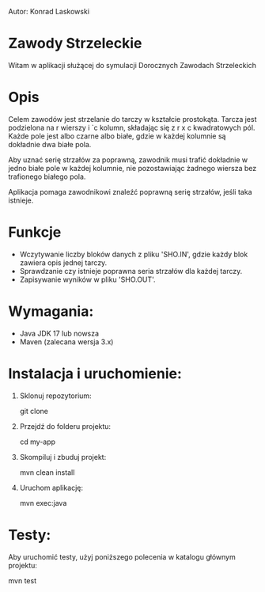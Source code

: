 
Autor: Konrad Laskowski 

# Zawody Strzeleckie

Witam w aplikacji służącej do symulacji Dorocznych Zawodach Strzeleckich

# Opis

Celem zawodów jest strzelanie do tarczy w kształcie prostokąta. Tarcza jest podzielona na r wierszy i `c kolumn, składając się z r x c kwadratowych pól. Każde pole jest albo czarne albo białe, gdzie w każdej kolumnie są dokładnie dwa białe pola. 

Aby uznać serię strzałów za poprawną, zawodnik musi trafić dokładnie w jedno białe pole w każdej kolumnie, nie pozostawiając żadnego wiersza bez trafionego białego pola.

Aplikacja pomaga zawodnikowi znaleźć poprawną serię strzałów, jeśli taka istnieje.

# Funkcje

- Wczytywanie liczby bloków danych z pliku 'SHO.IN', gdzie każdy blok zawiera opis jednej tarczy.
- Sprawdzanie czy istnieje poprawna seria strzałów dla każdej tarczy.
- Zapisywanie wyników w pliku 'SHO.OUT'.

# Wymagania:

- Java JDK 17 lub nowsza
- Maven (zalecana wersja 3.x)

# Instalacja i uruchomienie:

1. Sklonuj repozytorium:
  
   git clone 

2. Przejdź do folderu projektu:

   cd my-app


3. Skompiluj i zbuduj projekt:
   
   mvn clean install
   

4. Uruchom aplikację:
   
   mvn exec:java

# Testy:

Aby uruchomić testy, użyj poniższego polecenia w katalogu głównym projektu:

   mvn test

